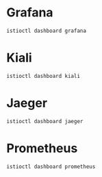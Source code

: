 # Grafana

```istioctl dashboard grafana```

# Kiali

```istioctl dashboard kiali```

# Jaeger

```istioctl dashboard jaeger```

# Prometheus

```istioctl dashboard prometheus```
